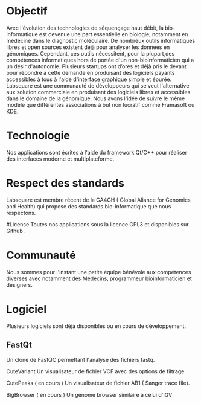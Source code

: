 # Objectif 
Avec l'évolution des technologies de séquençage haut débit, la bio-informatique est devenue une part essentielle en biologie, notamment en médecine dans le diagnostic moléculaire. De nombreux outils informatiques libres et open sources existent déjà pour analyser les 
données en génomiques. Cependant, ces outils nécessitent, pour la plupart,des compétences informatiques hors de portée d'un non-bioinformaticien qui a un désir d'autonomie.
Plusieurs startups ont d’ores et déjà pris le devant pour répondre à cette demande en produisant des logiciels payants accessibles à tous à l'aide d'interface graphique simple et épurée. Labsquare est une communauté de développeurs qui se veut l'alternative aux solution commerciale en produisant des logiciels libres et accessibles dans le domaine de la génomique. Nous avons l'idée de suivre le même modèle que différentes associations à but non lucratif comme Framasoft ou KDE.

# Technologie
Nos applications sont écrites à l'aide du framework Qt/C++ pour réaliser des interfaces moderne et multiplateforme.

# Respect des standards
Labsquare est membre récent de la GA4GH ( Global Aliance for Genomics and Health) qui propose des standards bio-informatique que nous respectons.

#License
Toutes nos applications sous la licence GPL3 et disponibles sur Github .

# Communauté
Nous sommes pour l'instant une petite équipe bénévole aux compétences diverses avec notamment des Médecins, programmeur bioinformaticien et designers.

# Logiciel
Plusieurs logiciels sont déjà disponibles ou en cours de développement. 

## FastQt
Un clone de FastQC permettant l'analyse des fichiers fastq. 

CuteVariant
Un visualisateur de fichier VCF avec des options de filtrage 

CutePeaks ( en cours )
Un visualisateur de fichier AB1 ( Sanger trace file).

BigBrowser ( en cours )
Un génome browser similaire à celui d'IGV
